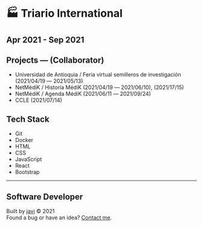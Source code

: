 # :factory: Triario International
Apr 2021 - Sep 2021
---
## Projects ― (Collaborator)
- Universidad de Antioquia / Feria virtual semilleros de investigación (2021/04/19 ― 2021/05/13)
- NetMédiK / Historia MédiK (2021/04/19 ― 2021/06/10), (2021/17/15)
- NetMédiK / Agenda MédiK (2021/06/11 ― 2021/09/24)
- CCLE (2021/07/14)
## Tech Stack
- Git
- Docker
- HTML
- CSS
- JavaScript
- React
- Bootstrap
---
## Software Developer
Built by [javi](https://github.com/javierandres-dev/) :copyright: 2021  
Found a bug or have an idea? [Contact me](https://www.linkedin.com/in/javierandres-dev/).
